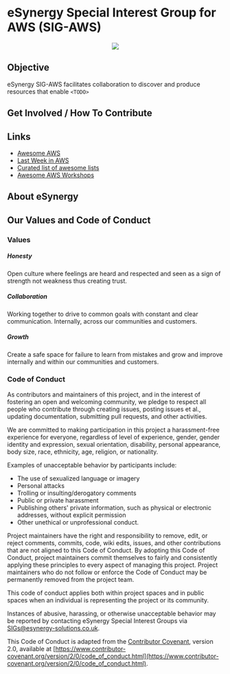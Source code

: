 

# eSynergy Special Interest Group for AWS (SIG-AWS)

<p align="center">
  <img src="https://raw.githubusercontent.com/donnemartin/data-science-ipython-notebooks/master/images/aws.png">
</p>

## Objective

eSynergy SIG-AWS facilitates collaboration to discover and produce resources that enable `<TODO>`

## Get Involved / How To Contribute

## Links
- [Awesome AWS](https://github.com/donnemartin/awesome-aws)
- [Last Week in AWS](https://www.lastweekinaws.com/)
- [Curated list of awesome lists](https://project-awesome.org/donnemartin/awesome-aws)
- [Awesome AWS Workshops](https://awesome-aws-workshops.com/)

## About eSynergy

## Our Values and Code of Conduct

### Values

##### Honesty
Open culture where feelings are heard and respected and seen as a sign of strength not weakness thus creating trust.

##### Collaboration
Working together to drive to common goals with constant and clear communication. Internally, across our communities and customers.

##### Growth
Create a safe space for failure to learn from mistakes and grow and improve internally and within our communities and customers.

### Code of Conduct

As contributors and maintainers of this project, and in the interest of fostering an open and welcoming community, we pledge to respect all people who contribute through creating issues, posting issues et al., updating documentation, submitting pull requests, and other activities.

We are committed to making participation in this project a harassment-free experience for everyone, regardless of level of experience, gender, gender identity and expression, sexual orientation, disability, personal appearance, body size, race, ethnicity, age, religion, or nationality.

Examples of unacceptable behavior by participants include:

* The use of sexualized language or imagery
* Personal attacks
* Trolling or insulting/derogatory comments
* Public or private harassment
* Publishing others' private information, such as physical or electronic addresses,
 without explicit permission
* Other unethical or unprofessional conduct.

Project maintainers have the right and responsibility to remove, edit, or reject comments, commits, code, wiki edits, issues, and other contributions that are not aligned to this Code of Conduct. By adopting this Code of Conduct, project maintainers commit themselves to fairly and consistently applying these principles to every aspect of managing this project. Project maintainers who do not follow or enforce the Code of Conduct may be permanently removed from the project team.

This code of conduct applies both within project spaces and in public spaces when an individual is representing the project or its community.

Instances of abusive, harassing, or otherwise unacceptable behavior may be reported by contacting eSynergy Special Interest Groups via <SIGs@esynergy-solutions.co.uk>.

This Code of Conduct is adapted from the [Contributor Covenant](https://www.contributor-covenant.org/), version 2.0, available at [https://www.contributor-covenant.org/version/2/0/code_of_conduct.html](https://www.contributor-covenant.org/version/2/0/code_of_conduct.html).
